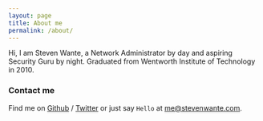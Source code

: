```yaml
---
layout: page
title: About me
permalink: /about/
---
```


Hi, I am Steven Wante, a Network Administrator by day and aspiring Security Guru by night. 
Graduated from Wentworth Institute of Technology in 2010.

### Contact me

Find me on [Github][github] / [Twitter][Twitter] or just say `Hello` at 
[me@stevenwante.com][email].


[github]: https://github.com/stevenwante
[twitter]: https://twitter.com/stevenwante
[email]: mailto:me@stevenwante.com